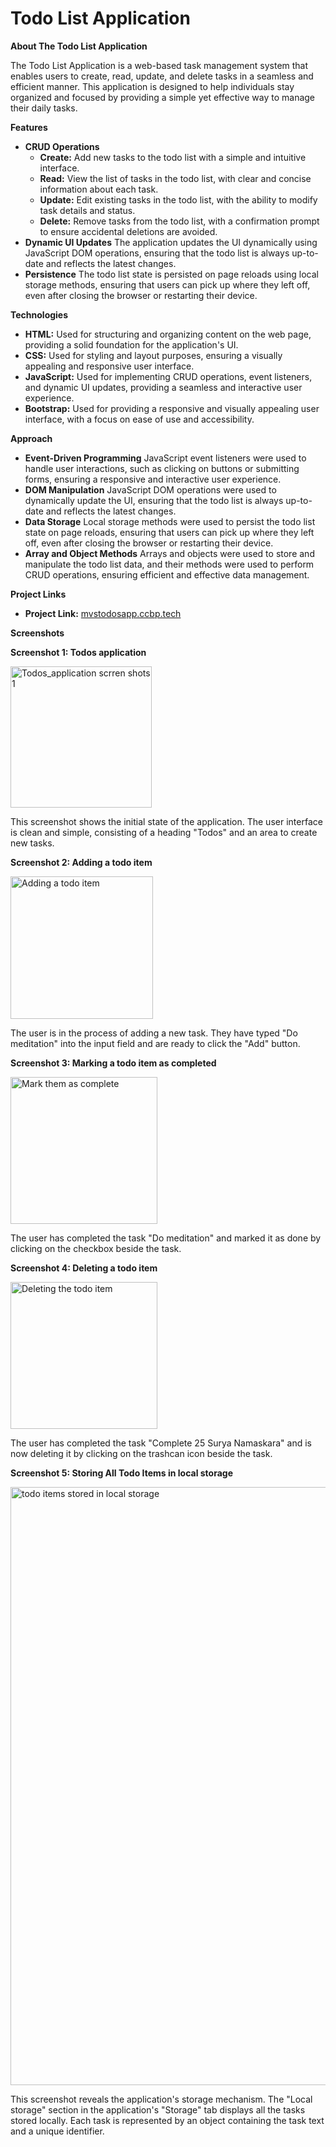 # Todo List Application

**About The Todo List Application**

The Todo List Application is a web-based task management system that enables users to create, read, update, and delete tasks in a seamless and efficient manner. This application is designed to help individuals stay organized and focused by providing a simple yet effective way to manage their daily tasks.

**Features**

* **CRUD Operations**
    * **Create:** Add new tasks to the todo list with a simple and intuitive interface.
    * **Read:** View the list of tasks in the todo list, with clear and concise information about each task.
    * **Update:** Edit existing tasks in the todo list, with the ability to modify task details and status.
    * **Delete:** Remove tasks from the todo list, with a confirmation prompt to ensure accidental deletions are avoided.
* **Dynamic UI Updates** 
    The application updates the UI dynamically using JavaScript DOM operations, ensuring that the todo list is always up-to-date and reflects the latest changes.
* **Persistence**
    The todo list state is persisted on page reloads using local storage methods, ensuring that users can pick up where they left off, even after closing the browser or restarting their device.

**Technologies**

* **HTML:** Used for structuring and organizing content on the web page, providing a solid foundation for the application's UI.
* **CSS:** Used for styling and layout purposes, ensuring a visually appealing and responsive user interface.
* **JavaScript:** Used for implementing CRUD operations, event listeners, and dynamic UI updates, providing a seamless and interactive user experience.
* **Bootstrap:** Used for providing a responsive and visually appealing user interface, with a focus on ease of use and accessibility.

**Approach**

* **Event-Driven Programming**
    JavaScript event listeners were used to handle user interactions, such as clicking on buttons or submitting forms, ensuring a responsive and interactive user experience.
* **DOM Manipulation**
    JavaScript DOM operations were used to dynamically update the UI, ensuring that the todo list is always up-to-date and reflects the latest changes.
* **Data Storage**
    Local storage methods were used to persist the todo list state on page reloads, ensuring that users can pick up where they left off, even after closing the browser or restarting their device.
* **Array and Object Methods**
    Arrays and objects were used to store and manipulate the todo list data, and their methods were used to perform CRUD operations, ensuring efficient and effective data management.

**Project Links**

* **Project Link:** [mvstodosapp.ccbp.tech](https://mvstodosapp.ccbp.tech)

**Screenshots**

**Screenshot 1: Todos application**

<img width="226" alt="Todos_application scrren shots 1" src="https://github.com/user-attachments/assets/19490d00-85a9-4148-a870-d17faeb4cfd1">


This screenshot shows the initial state of the application. The user interface is clean and simple, consisting of a heading "Todos" and an area to create new tasks.

**Screenshot 2: Adding a todo item**

<img width="228" alt="Adding a todo item" src="https://github.com/user-attachments/assets/f65a1c1c-ca09-48df-b30e-c9466608f8e3">


The user is in the process of adding a new task. They have typed "Do meditation" into the input field and are ready to click the "Add" button.

**Screenshot 3: Marking a todo item as completed**

<img width="235" alt="Mark them as complete" src="https://github.com/user-attachments/assets/b1d4c75b-5c4a-4f52-ac06-9d2451dfc85b">


The user has completed the task "Do meditation" and marked it as done by clicking on the checkbox beside the task.

**Screenshot 4: Deleting a todo item**

<img width="235" alt="Deleting the todo item" src="https://github.com/user-attachments/assets/9a072ea9-fa16-421a-b69a-fc4658ae51d6">


The user has completed the task "Complete 25 Surya Namaskara" and is now deleting it by clicking on the trashcan icon beside the task.

**Screenshot 5: Storing All Todo Items in local storage**

<img width="957" alt="todo items stored in local storage" src="https://github.com/user-attachments/assets/b86195e1-f8a9-4510-96c3-611a028b97a1">


This screenshot reveals the application's storage mechanism. The "Local storage" section in the application's "Storage" tab displays all the tasks stored locally. Each task is represented by an object containing the task text and a unique identifier.

